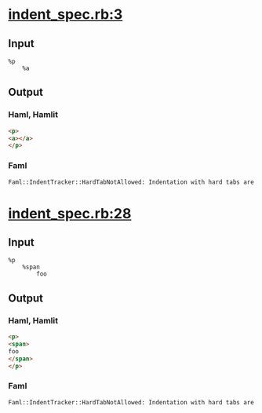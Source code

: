 # [indent\_spec.rb:3](/spec/hamlit/engine/indent_spec.rb#L3)
## Input
```haml
%p
	%a

```

## Output
### Haml, Hamlit
```html
<p>
<a></a>
</p>

```

### Faml
```html
Faml::IndentTracker::HardTabNotAllowed: Indentation with hard tabs are not allowed :-p
```


# [indent\_spec.rb:28](/spec/hamlit/engine/indent_spec.rb#L28)
## Input
```haml
%p
	%span
		foo

```

## Output
### Haml, Hamlit
```html
<p>
<span>
foo
</span>
</p>

```

### Faml
```html
Faml::IndentTracker::HardTabNotAllowed: Indentation with hard tabs are not allowed :-p
```

